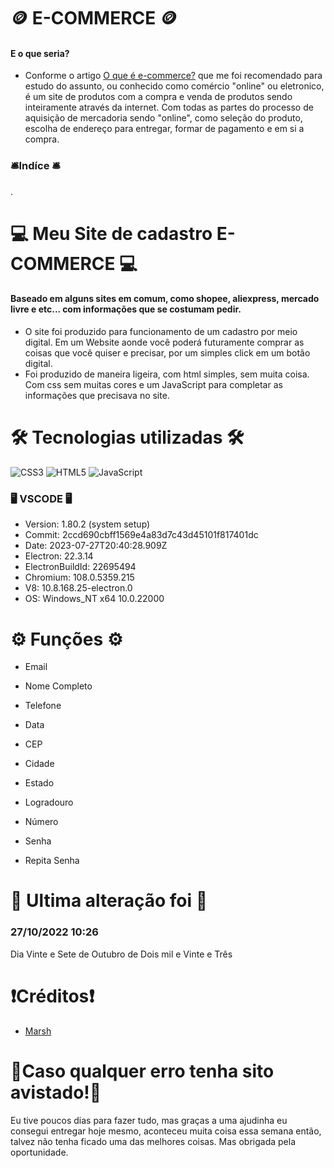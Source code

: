 # 🪙 E-COMMERCE 🪙
#### E o que seria?
- Conforme o artigo [O que é e-commerce?](https://exame.com/invest/guia/o-que-e-e-commerce-red04/) que me foi recomendado para estudo do assunto, ou conhecido como comércio "online" ou eletronico, é um site de produtos com a compra e venda de produtos sendo inteiramente através da internet. Com todas as partes do processo de aquisição de mercadoria sendo "online", como seleção do produto, escolha de endereço para entregar, formar de pagamento e em si a compra.

### 🛎️Indíce 🛎️
.

# 💻 Meu Site de cadastro E-COMMERCE 💻
#### Baseado em alguns sites em comum, como shopee, aliexpress, mercado livre e etc... com informações que se costumam pedir.
- O site foi produzido para funcionamento de um cadastro por meio digital. Em um Website aonde você poderá futuramente comprar as coisas que você quiser e precisar, por um simples click em um botão digital.
- Foi produzido de maneira ligeira, com html simples, sem muita coisa. Com css sem muitas cores e um JavaScript para completar as informações que precisava no site.

 
# 🛠️ Tecnologias utilizadas 🛠️
 ![CSS3](https://img.shields.io/badge/css3-%231572B6.svg?style=for-the-badge&logo=css3&logoColor=white)
![HTML5](https://img.shields.io/badge/html5-%23E34F26.svg?style=for-the-badge&logo=html5&logoColor=white)
![JavaScript](https://img.shields.io/badge/javascript-%23323330.svg?style=for-the-badge&logo=javascript&logoColor=%23F7DF1E)

### 🖥️ VSCODE 🖥️
- Version: 1.80.2 (system setup)  
- Commit: 2ccd690cbff1569e4a83d7c43d45101f817401dc  
- Date: 2023-07-27T20:40:28.909Z  
- Electron: 22.3.14  
- ElectronBuildId: 22695494  
- Chromium: 108.0.5359.215   
- V8: 10.8.168.25-electron.0  
- OS: Windows_NT x64 10.0.22000  

# ⚙️ Funções ⚙️
- Email
- Nome Completo
- Telefone
- Data

- CEP
- Cidade
- Estado
- Logradouro
- Número

- Senha
- Repita Senha

# 📍 Ultima alteração foi 📍
### 27/10/2022 10:26
Dia Vinte e Sete de Outubro de Dois mil e Vinte e Três
 

# ❗Créditos❗
* [Marsh](https://github.com/MarshyyUWU)
 

# 🚨Caso qualquer erro tenha sito avistado!🚨

Eu tive poucos dias para fazer tudo, mas graças a uma ajudinha eu consegui entregar hoje mesmo, aconteceu muita coisa essa semana então, talvez não tenha ficado uma das melhores coisas. Mas obrigada pela oportunidade.